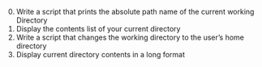 0. Write a script that prints the absolute path name of the current working Directory
1. Display the contents list of your current directory
2. Write a script that changes the working directory to the user’s home directory
3. Display current directory contents in a long format
